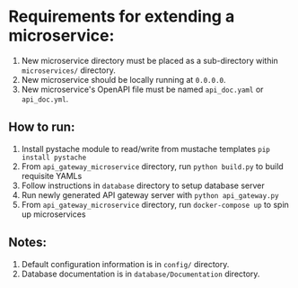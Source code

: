 # Requirements for extending a microservice:
  1. New microservice directory must be placed as a sub-directory within `microservices/` directory.
  2. New microservice should be locally running at `0.0.0.0`.
  3. New microservice's OpenAPI file must be named `api_doc.yaml` or `api_doc.yml`.

## How to run:
1. Install pystache module to read/write from mustache templates `pip install pystache`
2. From `api_gateway_microservice` directory, run `python build.py` to build requisite YAMLs
3. Follow instructions in `database` directory to setup database server
4. Run newly generated API gateway server with `python api_gateway.py`
5. From `api_gateway_microservice` directory, run `docker-compose up` to spin up microservices

## Notes:
1. Default configuration information is in `config/` directory.
2. Database documentation is in `database/Documentation` directory.